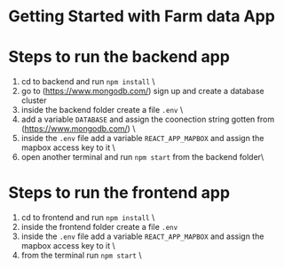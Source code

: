 # Getting Started with Farm data App

# Steps to run the backend app

1. cd to backend and run `npm install` \
2. go to (https://www.mongodb.com/) sign up and create a database cluster
3. inside the backend folder create a file `.env` \
4. add a variable `DATABASE` and assign the coonection string gotten from (https://www.mongodb.com/) \
5. inside the `.env` file add a variable `REACT_APP_MAPBOX` and assign the mapbox access key to it \
6. open another terminal and run `npm start` from the backend folder\

# Steps to run the frontend app

1. cd to frontend and run `npm install` \
2. inside the frontend folder create a file `.env`
3. inside the `.env` file add a variable `REACT_APP_MAPBOX` and assign the mapbox access key to it \
4. from the terminal run `npm start` \
